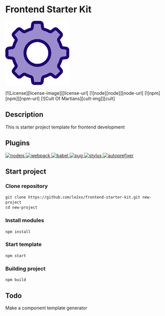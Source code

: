 # Frontend Starter Kit

![Frontend Starter Kit](https://github.com/le2xx/frontend-starter-kit/raw/master/src/assets/images/gear.png)

[![License][license-image]][license-url]
[![node][node]][node-url]
[![npm][npm]][npm-url]
[![Cult Of Martians][cult-img]][cult]

  
## Description

This is starter project template for frontend development

## Plugins

<a href="https://nodejs.org/en/">
  <img alt="nodejs" src="https://upload.wikimedia.org/wikipedia/commons/d/d9/Node.js_logo.svg" width="100">
</a>
<a href="https://github.com/webpack/webpack">
  <img alt="webpack" src="https://webpack.js.org/assets/icon-square-big.svg" width="100">
</a>
<a href="https://babeljs.io/">
  <img alt="babel" src="https://raw.githubusercontent.com/babel/logo/master/babel.png" width="100">
</a>
<a href="https://pugjs.org">
  <img alt="pug" src="https://cdn.rawgit.com/pugjs/pug-logo/eec436cee8fd9d1726d7839cbe99d1f694692c0c/SVG/pug-final-logo-_-colour-128.svg" width="100">
</a>
<a href="https://github.com/stylus/stylus">
  <img alt="stylus" src="http://stylus-lang.com/img/stylus-logo.svg" width="100">
</a>
<a href="https://github.com/postcss/autoprefixer">
  <img alt="autoprefixer" src="http://postcss.github.io/autoprefixer/logo.svg" width="100">
</a>


## Start project

### Clone repository

```
git clone https://github.com/le2xx/frontend-starter-kit.git new-project
cd new-project
```

### Install modules

```
npm install
```

### Start template

```
npm start
```

### Building project

```
npm build
```

## Todo

Make a component template generator
